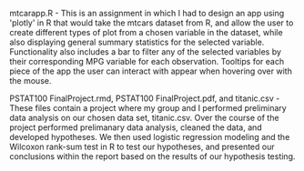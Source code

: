 mtcarapp.R - 
  This is an assignment in which I had to design an app using 'plotly' in R that would take the mtcars dataset from R, and allow the user to create different types of plot from a chosen variable in the dataset, 
    while also displaying general summary statistics for the selected variable.
  Functionality also includes a bar to filter any of the selected variables by their corresponding MPG variable for each observation.
  Tooltips for each piece of the app the user can interact with appear when hovering over with the mouse.

PSTAT100 FinalProject.rmd, PSTAT100 FinalProject.pdf, and titanic.csv -
  These files contain a project where my group and I performed preliminary data analysis on our chosen data set, titanic.csv.  Over the course of the project performed prelimanary data analysis, cleaned the data, and developed hypotheses. 
  We then used logistic regression modeling and the Wilcoxon rank-sum test in R to test our hypotheses, and presented our conclusions within the report based on the results of our hypothesis testing.  
